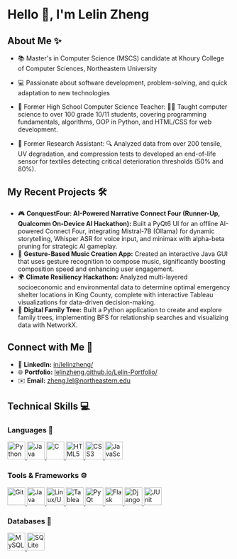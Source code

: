 # Hello 👋, I'm Lelin Zheng

## About Me ✨  
- 📚 Master's in Computer Science (MSCS) candidate at Khoury College of Computer Sciences, Northeastern University
- 💻 Passionate about software development, problem-solving, and quick adaptation to new technologies

- 🍎 Former High School Computer Science Teacher: 👨‍🏫 Taught computer science to over 100 grade 10/11 students, covering programming fundamentals, algorithms, OOP in Python, and HTML/CSS for web development.  
  
- 🔬 Former Research Assistant: 🔍 Analyzed data from over 200 tensile, UV degradation, and compression tests to developed an end-of-life sensor for textiles detecting critical deterioration thresholds (50% and 80%).  

## My Recent Projects 🛠️  
- 🎮 **ConquestFour: AI-Powered Narrative Connect Four (Runner-Up, Qualcomm On-Device AI Hackathon):** Built a PyQt6 UI for an offline AI-powered Connect Four, integrating Mistral-7B (Ollama) for dynamic storytelling, Whisper ASR for voice input, and minimax with alpha-beta pruning for strategic AI gameplay.
- 🎵 **Gesture-Based Music Creation App:** Created an interactive Java GUI that uses gesture recognition to compose music, significantly boosting composition speed and enhancing user engagement.  
- 🌍 **Climate Resiliency Hackathon:** Analyzed multi-layered socioeconomic and environmental data to determine optimal emergency shelter locations in King County, complete with interactive Tableau visualizations for data-driven decision-making.  
- 🌳 **Digital Family Tree:** Built a Python application to create and explore family trees, implementing BFS for relationship searches and visualizing data with NetworkX.

## Connect with Me 🤝  
- 🔗 **LinkedIn:** [in/lelinzheng/](https://www.linkedin.com/in/lelinzheng/)  
- 🌐 **Portfolio:** [lelinzheng.github.io/Lelin-Portfolio/](https://lelinzheng.github.io/Lelin-Portfolio/)  
- ✉️ **Email:** [zheng.lel@northeastern.edu](mailto:zheng.lel@northeastern.edu)


## Technical Skills 💻

### Languages 🐍
<a href="https://www.python.org" target="_blank">
  <img src="https://cdn.jsdelivr.net/gh/devicons/devicon/icons/python/python-original.svg" alt="Python" width="40" height="40"/>
</a>
<a href="https://www.java.com" target="_blank">
  <img src="https://cdn.jsdelivr.net/gh/devicons/devicon/icons/java/java-original.svg" alt="Java" width="40" height="40"/>
</a>
<a href="https://en.wikipedia.org/wiki/C_(programming_language)" target="_blank">
  <img src="https://cdn.jsdelivr.net/gh/devicons/devicon/icons/c/c-original.svg" alt="C" width="40" height="40"/>
</a>
<a href="https://developer.mozilla.org/en-US/docs/Web/HTML" target="_blank">
  <img src="https://cdn.jsdelivr.net/gh/devicons/devicon/icons/html5/html5-original.svg" alt="HTML5" width="40" height="40"/>
</a>
<a href="https://developer.mozilla.org/en-US/docs/Web/CSS" target="_blank">
  <img src="https://cdn.jsdelivr.net/gh/devicons/devicon/icons/css3/css3-original.svg" alt="CSS3" width="40" height="40"/>
</a>
<a href="https://developer.mozilla.org/en-US/docs/Web/JavaScript" target="_blank">
  <img src="https://cdn.jsdelivr.net/gh/devicons/devicon/icons/javascript/javascript-original.svg" alt="JavaScript" width="40" height="40"/>
</a>

### Tools & Frameworks ⚙️
<a href="https://git-scm.com/" target="_blank">
  <img src="https://cdn.jsdelivr.net/gh/devicons/devicon/icons/git/git-original.svg" alt="Git" width="40" height="40"/>
</a>
<!-- Java icon representing Java GUI (AWT & Swing) -->
<a href="https://www.oracle.com/java/" target="_blank">
  <img src="https://cdn.jsdelivr.net/gh/devicons/devicon/icons/java/java-original.svg" alt="Java GUI (AWT & Swing)" width="40" height="40"/>
</a>
<a href="https://www.linux.org/" target="_blank">
  <img src="https://cdn.jsdelivr.net/gh/devicons/devicon/icons/linux/linux-original.svg" alt="Linux/Unix" width="40" height="40"/>
</a>
<a href="https://www.tableau.com/" target="_blank">
  <img src="https://cdn.jsdelivr.net/npm/simple-icons@v6/icons/tableau.svg" alt="Tableau" width="40" height="40"/>
</a>
<a href="https://www.riverbankcomputing.com/software/pyqt/" target="_blank">
  <img src="https://pythonprogramming.net/static/images/categories/qt.png" alt="PyQt" width="40" height="40"/>
</a>
<a href="https://flask.palletsprojects.com/" target="_blank">
  <img src="https://cdn.jsdelivr.net/gh/devicons/devicon/icons/flask/flask-original.svg" alt="Flask" width="40" height="40"/>
</a>
<a href="https://www.djangoproject.com/" target="_blank">
  <img src="https://cdn.jsdelivr.net/gh/devicons/devicon/icons/django/django-plain.svg" alt="Django" width="40" height="40"/>
</a>
<a href="https://junit.org/junit5/" target="_blank">
  <img src="https://cdn.jsdelivr.net/gh/devicons/devicon/icons/junit/junit-plain.svg" alt="JUnit" width="40" height="40"/>
</a>

### Databases 💾
<a href="https://www.mysql.com/" target="_blank">
  <img src="https://cdn.jsdelivr.net/gh/devicons/devicon/icons/mysql/mysql-original.svg" alt="MySQL" width="40" height="40"/>
</a>
<a href="https://www.sqlite.org/index.html" target="_blank">
  <img src="https://cdn.jsdelivr.net/gh/devicons/devicon/icons/sqlite/sqlite-original.svg" alt="SQLite" width="40" height="40"/>
</a>
